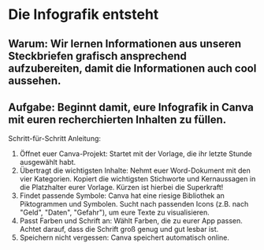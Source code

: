 # Die Infografik entsteht

## Warum: Wir lernen Informationen aus unseren Steckbriefen grafisch ansprechend aufzubereiten, damit die Informationen auch cool aussehen.

## Aufgabe: Beginnt damit, eure Infografik in Canva mit euren recherchierten Inhalten zu füllen.

Schritt-für-Schritt Anleitung:
1. Öffnet euer Canva-Projekt: Startet mit der Vorlage, die ihr letzte Stunde ausgewählt habt.
2. Übertragt die wichtigsten Inhalte: Nehmt euer Word-Dokument mit den vier Kategorien. Kopiert die wichtigsten Stichworte und Kernaussagen in die Platzhalter eurer Vorlage. Kürzen ist hierbei die Superkraft!
3. Findet passende Symbole: Canva hat eine riesige Bibliothek an Piktogrammen und Symbolen. Sucht nach passenden Icons (z.B. nach "Geld", "Daten", "Gefahr"), um eure Texte zu visualisieren.
4. Passt Farben und Schrift an: Wählt Farben, die zu eurer App passen. Achtet darauf, dass die Schrift groß genug und gut lesbar ist.
5. Speichern nicht vergessen: Canva speichert automatisch online.

